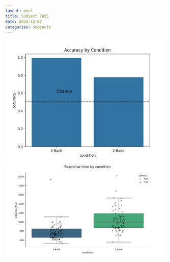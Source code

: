 ```yaml
---
layout: post
title: Subject 7035
date: 2024-12-07
categories: subjects
---
```


![](data/7035/run-5/7035_ATS_acc.png)
![](data/7035/run-5/7035_ATS_rt.png)
